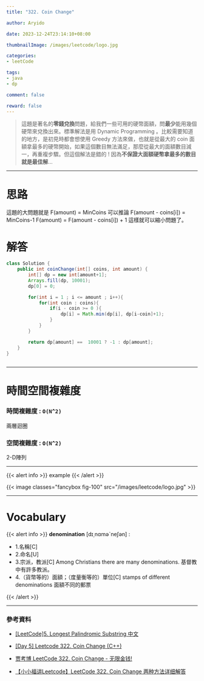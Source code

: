 ```yaml
---
title: "322. Coin Change"

author: Aryido

date: 2023-12-24T23:14:10+08:00

thumbnailImage: /images/leetcode/logo.jpg

categories:
- leetCode

tags:
- java
- dp

comment: false

reward: false
---
```

<!--BODY-->
> 這題是著名的**零錢兌換**問題，給我們一些可用的硬幣面額，問**最少**能用幾個硬幣來兌換出來。標準解法是用 Dynamic Programming 。比較需要知道的地方，是初見時都會想使用 Greedy 方法來做，也就是從最大的 coin 面額拿最多的硬幣開始，如果這個數目無法滿足，那麼從最大的面額數目減一，再重複步驟。但這個解法是錯的 ! 因為**不保證大面額硬幣拿最多的數目就是最佳解**...
>
>
<!--more-->

---

# 思路

這題的大問題就是 F(amount) = MinCoins
可以推論 F(amount - coins[i]) = MinCoins-1
F(amount) = F(amount - coins[i]) + 1
這樣就可以縮小問題了。



# 解答
```java
class Solution {
    public int coinChange(int[] coins, int amount) {
        int[] dp = new int[amount+1];
        Arrays.fill(dp, 10001);
        dp[0] = 0;

        for(int i = 1 ; i <= amount ; i++){
            for(int coin : coins){
                if(i - coin >= 0 ){
                    dp[i] = Math.min(dp[i], dp[i-coin]+1);
                }
            }
        }

        return dp[amount] ==  10001 ? -1 : dp[amount];
    }
}
```

```java

```

---

# 時間空間複雜度

### 時間複雜度 : ```O(N^2)```
兩層迴圈

### 空間複雜度 : ```O(N^2)```
2-D陣列

---

{{< alert info >}}
example
{{< /alert >}}

{{< image classes="fancybox fig-100" src="/images/leetcode/logo.jpg" >}}

---

# Vocabulary

{{< alert info >}}
**denomination** [dɪ͵nɑməˋneʃən] :

- 1.名稱[C]
- 2.命名[U]
- 3.宗派，教派[C]
Among Christians there are many denominations. 基督教中有許多教派。
- 4.（貨幣等的）面額；（度量衡等的）單位[C]
stamps of different denominations 面額不同的郵票

{{< /alert >}}

---
### 參考資料

- [[LeetCode]5. Longest Palindromic Substring 中文](https://www.youtube.com/watch?v=ZnzvU03HtYk)

- [[Day 5] Leetcode 322. Coin Change (C++)](https://ithelp.ithome.com.tw/articles/10262309)

- [贾考博 LeetCode 322. Coin Change - 无限金钱!](https://www.youtube.com/watch?v=aQhNCYN5TsU)

- [【小小福讲Leetcode】LeetCode 322. Coin Change 两种方法详细解答](https://www.youtube.com/watch?v=EM9YWv1hBSk)